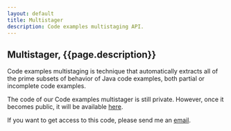 ```yaml
---
layout: default
title: Multistager
description: Code examples multistaging API.
---
```


## Multistager, {{page.description}}

Code examples multistaging is technique that automatically extracts all of the 
prime subsets of behavior of Java code examples, both partial or incomplete 
code examples.

The code of our Code examples multistager is still private. However, once it 
becomes public, it will be available <a href="http://bit.ly/1K9CeoY" 
target="_blank">here</a>.

If you want to get access to this code, please send me an [email](mailto:hsanchez@cs.ucsc.edu).